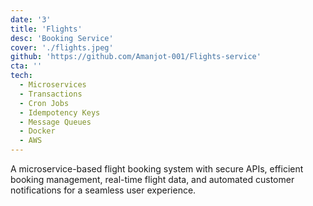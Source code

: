 ```yaml
---
date: '3'
title: 'Flights'
desc: 'Booking Service'
cover: './flights.jpeg'
github: 'https://github.com/Amanjot-001/Flights-service'
cta: ''
tech:
  - Microservices
  - Transactions
  - Cron Jobs
  - Idempotency Keys
  - Message Queues
  - Docker
  - AWS
---
```


A microservice-based flight booking system with secure APIs, efficient booking management, real-time flight data, and automated customer notifications for a seamless user experience.
